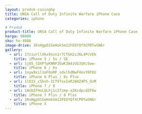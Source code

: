 ```yaml
---
layout: produk-casinghp
title: UNSA Call of Duty Infinite Warfare iPhone Case
categories: iphone

# Produk
product-title: UNSA Call of Duty Infinite Warfare iPhone Case
harga: 90000
sku: hn-4886
image-drive: 1RsHgpO1GeHok5m12FE6YQfXCPDTwSN6r
gallery:
  - url: 17ziurllXkx9xsn1r7CfGH2zJ6L4PcVEk
    title: iPhone 5 / 5s / SE
  - url: 1j85_lDXPfpKNNFJEwK3A4zGG3SKcSww-
    title: iPhone 6 / 6s
  - url: 1nyw9xil1oFOoRF_sdxlhdNwFHoxY0F6U
    title: iPhone 6 Plus / 6s Plus
  - url: 1lD1S_c5bxh-ICT97xxIeRJ6HZ4P5_OzM
    title: iPhone 7 / 8
  - url: 1AGbIFHsLbLhj1c27zmp-a2Kcdpcd2F6w
    title: iPhone 7 Plus / 8 Plus
  - url: 1RsHgpO1GeHok5m12FE6YQfXCPDTwSN6r
    title: iPhone X
---
```

